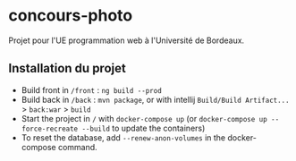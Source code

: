 # concours-photo

Projet pour l'UE programmation web à l'Université de Bordeaux.

## Installation du projet
- Build front in `/front` : `ng build --prod`
- Build back in `/back` : `mvn package`, or with intellij `Build/Build Artifact...` > `back:war` > `build`
- Start the project in `/` with `docker-compose up` (or `docker-compose up --force-recreate --build` to update the containers)
- To reset the database, add `--renew-anon-volumes` in the docker-compose command.